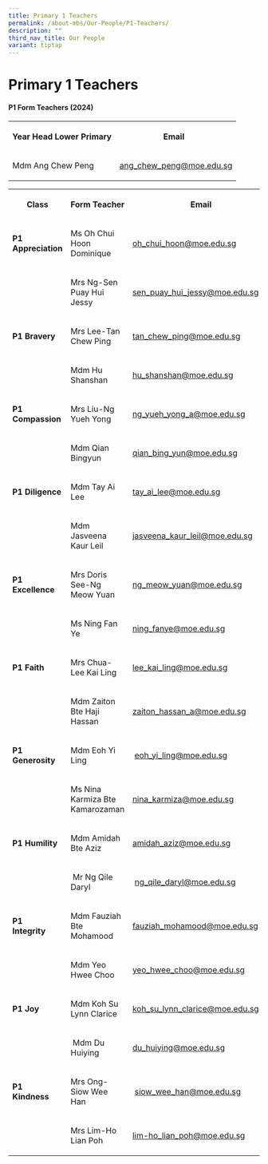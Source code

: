```yaml
---
title: Primary 1 Teachers
permalink: /about-mbs/Our-People/P1-Teachers/
description: ""
third_nav_title: Our People
variant: tiptap
---
```

<h1><strong>Primary 1 Teachers</strong></h1><h4><strong>P1 Form Teachers (2024)</strong></h4><p></p><table><tbody><tr><th rowspan="1" colspan="2"><p>Year Head Lower Primary</p></th><th rowspan="1" colspan="1"><p>Email&nbsp;&nbsp;</p></th></tr><tr><td rowspan="1" colspan="2"><p>Mdm Ang Chew Peng</p></td><td rowspan="1" colspan="1"><p><a href="mailto:ang_chew_peng@moe.edu.sg" rel="noopener noreferrer nofollow" target="_blank">ang_chew_peng@moe.edu.sg</a></p></td></tr></tbody></table><p></p><table><tbody><tr><th rowspan="1" colspan="1"><p>Class</p></th><th rowspan="1" colspan="1"><p>Form Teacher</p></th><th rowspan="1" colspan="1"><p>Email</p></th></tr><tr><td rowspan="1" colspan="1"><p><strong>P1 Appreciation</strong></p></td><td rowspan="1" colspan="1"><p>Ms Oh Chui Hoon Dominique</p></td><td rowspan="1" colspan="1"><p><a href="mailto:oh_chui_hoon@moe.edu.sg" rel="noopener noreferrer nofollow" target="_blank">oh_chui_hoon@moe.edu.sg</a></p></td></tr><tr><td rowspan="1" colspan="1"><p></p></td><td rowspan="1" colspan="1"><p>Mrs Ng-Sen Puay Hui Jessy</p></td><td rowspan="1" colspan="1"><p><a href="mailto:sen_puay_hui_jessy@moe.edu.sg" rel="noopener noreferrer nofollow" target="_blank">sen_puay_hui_jessy@moe.edu.sg</a></p></td></tr><tr><td rowspan="1" colspan="1"><p><strong>P1 Bravery</strong></p></td><td rowspan="1" colspan="1"><p>Mrs Lee-Tan Chew Ping</p></td><td rowspan="1" colspan="1"><p><a href="mailto:tan_chew_ping@moe.edu.sg" rel="noopener noreferrer nofollow" target="_blank">tan_chew_ping@moe.edu.sg</a></p></td></tr><tr><td rowspan="1" colspan="1"><p></p></td><td rowspan="1" colspan="1"><p>Mdm Hu Shanshan</p></td><td rowspan="1" colspan="1"><p><a href="mailto:hu_shanshan@moe.edu.sg" rel="noopener noreferrer nofollow" target="_blank">hu_shanshan@moe.edu.sg</a></p></td></tr><tr><td rowspan="1" colspan="1"><p><strong>P1 Compassion</strong></p></td><td rowspan="1" colspan="1"><p>Mrs Liu-Ng Yueh Yong</p></td><td rowspan="1" colspan="1"><p><a href="mailto:ng_yueh_yong_a@moe.edu.sg" rel="noopener noreferrer nofollow" target="_blank">ng_yueh_yong_a@moe.edu.sg</a></p></td></tr><tr><td rowspan="1" colspan="1"><p></p></td><td rowspan="1" colspan="1"><p>Mdm Qian Bingyun</p></td><td rowspan="1" colspan="1"><p><a href="mailto:qian_bing_yun@moe.edu.sg" rel="noopener noreferrer nofollow" target="_blank">qian_bing_yun@moe.edu.sg</a></p></td></tr><tr><td rowspan="1" colspan="1"><p><strong>P1 Diligence</strong></p></td><td rowspan="1" colspan="1"><p>Mdm Tay Ai Lee</p></td><td rowspan="1" colspan="1"><p><a href="mailto:tay_ai_lee@moe.edu.sg" rel="noopener noreferrer nofollow" target="_blank">tay_ai_lee@moe.edu.sg</a></p></td></tr><tr><td rowspan="1" colspan="1"><p></p></td><td rowspan="1" colspan="1"><p>Mdm Jasveena Kaur Leil</p></td><td rowspan="1" colspan="1"><p><a href="mailto:jasveena_kaur_leil@moe.edu.sg" rel="noopener noreferrer nofollow" target="_blank">jasveena_kaur_leil@moe.edu.sg</a></p></td></tr><tr><td rowspan="1" colspan="1"><p><strong>P1 Excellence</strong></p></td><td rowspan="1" colspan="1"><p>Mrs Doris See-Ng Meow Yuan</p></td><td rowspan="1" colspan="1"><p><a href="mailto:ng_meow_yuan@moe.edu.sg" rel="noopener noreferrer nofollow" target="_blank">ng_meow_yuan@moe.edu.sg</a></p></td></tr><tr><td rowspan="1" colspan="1"><p></p></td><td rowspan="1" colspan="1"><p>Ms Ning Fan Ye</p></td><td rowspan="1" colspan="1"><p><a href="mailto:ning_fanye@moe.edu.sg" rel="noopener noreferrer nofollow" target="_blank">ning_fanye@moe.edu.sg</a></p></td></tr><tr><td rowspan="1" colspan="1"><p><strong>P1 Faith</strong>&nbsp;</p></td><td rowspan="1" colspan="1"><p>Mrs Chua-Lee Kai Ling</p></td><td rowspan="1" colspan="1"><p><a href="mailto:lee_kai_ling@moe.edu.sg" rel="noopener noreferrer nofollow" target="_blank">lee_kai_ling@moe.edu.sg</a>&nbsp;&nbsp;</p></td></tr><tr><td rowspan="1" colspan="1"><p></p></td><td rowspan="1" colspan="1"><p>Mdm Zaiton Bte Haji Hassan&nbsp;&nbsp;&nbsp;</p></td><td rowspan="1" colspan="1"><p><a href="mailto:zaiton_hassan_a@moe.edu.sg" rel="noopener noreferrer nofollow" target="_blank">zaiton_hassan_a@moe.edu.sg</a></p></td></tr><tr><td rowspan="1" colspan="1"><p><strong>P1 Generosity</strong>&nbsp;&nbsp;</p></td><td rowspan="1" colspan="1"><p>Mdm Eoh Yi Ling</p></td><td rowspan="1" colspan="1"><p>&nbsp;<a href="mailto:eoh_yi_ling@moe.edu.sg" rel="noopener noreferrer nofollow" target="_blank">eoh_yi_ling@moe.edu.sg</a>&nbsp;&nbsp;&nbsp;</p></td></tr><tr><td rowspan="1" colspan="1"><p></p></td><td rowspan="1" colspan="1"><p>Ms Nina Karmiza Bte Kamarozaman</p></td><td rowspan="1" colspan="1"><p><a href="mailto:nina_karmiza@moe.edu.sg" rel="noopener noreferrer nofollow" target="_blank">nina_karmiza@moe.edu.sg</a></p></td></tr><tr><td rowspan="1" colspan="1"><p><strong>P1 Humility</strong>&nbsp;</p></td><td rowspan="1" colspan="1"><p>Mdm Amidah Bte Aziz&nbsp;&nbsp;&nbsp;</p></td><td rowspan="1" colspan="1"><p><a href="mailto:amidah_aziz@moe.edu.sg" rel="noopener noreferrer nofollow" target="_blank">amidah_aziz@moe.edu.sg</a>&nbsp;</p></td></tr><tr><td rowspan="1" colspan="1"><p></p></td><td rowspan="1" colspan="1"><p>&nbsp;Mr Ng Qile Daryl&nbsp;</p></td><td rowspan="1" colspan="1"><p>&nbsp;<a href="mailto:ng_qile_daryl@moe.edu.sg" rel="noopener noreferrer nofollow" target="_blank">ng_qile_daryl@moe.edu.sg</a></p></td></tr><tr><td rowspan="1" colspan="1"><p><strong>P1 Integrity&nbsp;&nbsp;</strong>&nbsp;&nbsp;&nbsp;</p></td><td rowspan="1" colspan="1"><p>Mdm Fauziah Bte Mohamood&nbsp;&nbsp;</p></td><td rowspan="1" colspan="1"><p><a href="mailto:fauziah_mohamood@moe.edu.sg" rel="noopener noreferrer nofollow" target="_blank">fauziah_mohamood@moe.edu.sg</a>&nbsp;&nbsp;</p></td></tr><tr><td rowspan="1" colspan="1"><p></p></td><td rowspan="1" colspan="1"><p>Mdm Yeo Hwee Choo&nbsp;</p></td><td rowspan="1" colspan="1"><p><a href="mailto:yeo_hwee_choo@moe.edu.sg" rel="noopener noreferrer nofollow" target="_blank">yeo_hwee_choo@moe.edu.sg</a>&nbsp;</p></td></tr><tr><td rowspan="1" colspan="1"><p><strong>P1 Joy</strong></p></td><td rowspan="1" colspan="1"><p>Mdm Koh Su Lynn Clarice&nbsp;</p></td><td rowspan="1" colspan="1"><p><a href="mailto:koh_su_lynn_clarice@moe.edu.sg" rel="noopener noreferrer nofollow" target="_blank">koh_su_lynn_clarice@moe.edu.sg</a>&nbsp;&nbsp;&nbsp;&nbsp;&nbsp;</p></td></tr><tr><td rowspan="1" colspan="1"><p></p></td><td rowspan="1" colspan="1"><p>&nbsp;Mdm Du Huiying</p></td><td rowspan="1" colspan="1"><p><a href="mailto:du_huiying@moe.edu.sg" rel="noopener noreferrer nofollow" target="_blank">du_huiying@moe.edu.sg</a>&nbsp;&nbsp;&nbsp;&nbsp;&nbsp;</p></td></tr><tr><td rowspan="1" colspan="1"><p><strong>P1 Kindness</strong>&nbsp;</p></td><td rowspan="1" colspan="1"><p>Mrs Ong-Siow Wee Han</p></td><td rowspan="1" colspan="1"><p>&nbsp;<a href="mailto:siow_wee_han@moe.edu.sg" rel="noopener noreferrer nofollow" target="_blank">siow_wee_han@moe.edu.sg</a></p></td></tr><tr><td rowspan="1" colspan="1"><p></p></td><td rowspan="1" colspan="1"><p>Mrs Lim-Ho Lian Poh&nbsp;&nbsp;&nbsp;&nbsp;</p></td><td rowspan="1" colspan="1"><p><a href="mailto:lim-ho_lian_poh@moe.edu.sg" rel="noopener noreferrer nofollow" target="_blank">lim-ho_lian_poh@moe.edu.sg</a></p></td></tr></tbody></table><p></p>